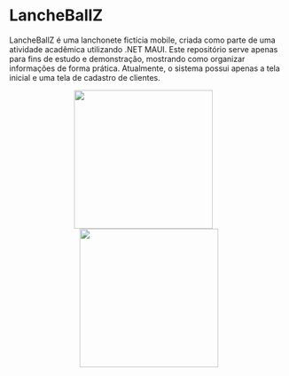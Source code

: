# LancheBallZ 

LancheBallZ é uma lanchonete fictícia mobile, criada como parte de uma atividade acadêmica utilizando .NET MAUI. Este repositório serve apenas para fins de estudo e demonstração, mostrando como organizar informações de forma prática. Atualmente, o sistema possui apenas a tela inicial e uma tela de cadastro de clientes.

<p align="center">
  <img src="https://github.com/user-attachments/assets/46e3243d-5813-4e8f-816a-ac1dda11423a" width="250" style="margin-right: 20px;" />
  <img src="https://github.com/user-attachments/assets/330cc071-4d43-4230-98d0-359eed4b3dab" width="250" />
</p>


